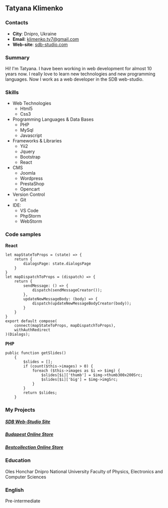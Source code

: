 ## Tatyana Klimenko

### Contacts
- __City__: Dnipro, Ukraine
- __Email__: klimenko.tv7@gmail.com
- __Web-site__: [sdb-studio.com](https://sdb-studio.com/)

### Summary
Hi! I'm Tatyana. I have been working in web development for almost 10 years now. I really love to learn new technologies and new programming languages. Now I work as a web developer in the SDB web-studio.

### Skills
* Web Technologies
  * Html5
  * Css3
* Programming Languages & Data Bases
  * PHP
  * MySql
  * Javascript
* Frameworks & Libraries
  * Yii2
  * Jquery
  * Bootstrap
  * React
* CMS
  * Joomla
  * Wordpress
  * PrestaShop
  * Opencart  
* Version Control 
  * Git
* IDE:
  * VS Code
  * PhpStorm
  * WebStorm 

### Code samples
__React__
``` react
let mapStateToProps = (state) => {
    return {
        dialogsPage: state.dialogsPage
    }
}
let mapDispatchToProps = (dispatch) => {
    return {
        sendMessage: () => {
            dispatch(sendMessageCreator());
        },
        updateNewMessageBody: (body) => {
            dispatch(updateNewMessageBodyCreator(body));
        }
    }
}
export default compose(
    connect(mapStateToProps, mapDispatchToProps),
    withAuthRedirect
)(Dialogs);
```
__PHP__
```
public function getSlides()
    {
        $slides = [];
        if (count($this->images) > 0) {
            foreach ($this->images as $i => $img) {
                $slides[$i]['thumb'] = $img->thumb300x200Src;
                $slides[$i]['big'] = $img->imgSrc;
            }
        }
        return $slides;
    }
```

### My Projects
##### [SDB Web-Studio Site](https://sdb-studio.com/)
##### [Budapest Online Store](https://budapesht.com.ua/)
##### [Bestcollection Online Store](http://bestcollection.com.ua/)

### Education
Oles Honchar Dnipro National University Faculty of Physics, Electronics and Computer Sciences

### English
Pre-intermediate  